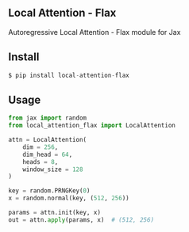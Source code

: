 ## Local Attention - Flax

Autoregressive Local Attention - Flax module for Jax

## Install

```py
$ pip install local-attention-flax
```

## Usage

```py
from jax import random
from local_attention_flax import LocalAttention

attn = LocalAttention(
    dim = 256,
    dim_head = 64,
    heads = 8,
    window_size = 128
)

key = random.PRNGKey(0)
x = random.normal(key, (512, 256))

params = attn.init(key, x)
out = attn.apply(params, x)  # (512, 256)
```
